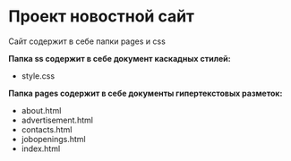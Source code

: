 <h1>Проект новостной сайт</h1>
<p>Сайт содержит в себе папки pages и css</p>
<strong>Папка ss содержит в себе документ каскадных стилей:</strong>
<ul>
<li>style.css</li>
</ul>
<strong>Папка pages содержит в себе документы гипертекстовых разметок:</strong>
<ul>
<li>about.html</li>
<li>advertisement.html</li>
<li>contacts.html</li>
<li>jobopenings.html</li>
<li>index.html</li>
</ul>
